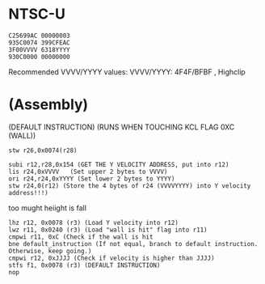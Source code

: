# NTSC-U
```
C25699AC 00000003
935C0074 399CFEAC
3F00VVVV 6318YYYY
930C0000 00000000
```
Recommended VVVV/YYYY values:
VVVV/YYYY: 4F4F/BFBF , Highclip
# (Assembly)
(DEFAULT INSTRUCTION) (RUNS WHEN TOUCHING KCL FLAG 0XC (WALL))
```
stw r26,0x0074(r28) 
```
```
subi r12,r28,0x154 (GET THE Y VELOCITY ADDRESS, put into r12)
lis r24,0xVVVV   (Set upper 2 bytes to VVVV)
ori r24,r24,0xYYYY (Set lower 2 bytes to YYYY)
stw r24,0(r12) (Store the 4 bytes of r24 (VVVVYYYY) into Y velocity address!!!)
```
too mught heiight is fall
```
lhz r12, 0x0078 (r3) (Load Y velocity into r12)
lwz r11, 0x0240 (r3) (Load "wall is hit" flag into r11)
cmpwi r11, 0xC (Check if the wall is hit
bne default_instruction (If not equal, branch to default instruction. Otherwise, keep going.)
cmpwi r12, 0xJJJJ (Check if velocity is higher than JJJJ)
stfs f1, 0x0078 (r3) (DEFAULT INSTRUCTION)
nop
```
